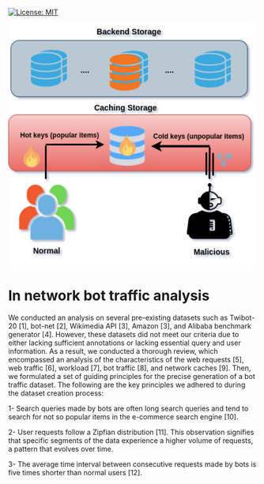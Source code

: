 [![License: MIT](https://img.shields.io/badge/License-MIT-yellow.svg)](https://opensource.org/licenses/MIT)

<p align="center">
<img src="./image/vul.png" alt="Alt Text" width="600"/>
<p>

# In network bot traffic analysis

We conducted an analysis on several pre-existing datasets such as Twibot-20 [1], bot-net [2], Wikimedia API [3], Amazon [3], and Alibaba benchmark generator [4]. However, these datasets did not meet our criteria due to either lacking sufficient annotations or lacking essential query and user information. As a result, we conducted a thorough review, which encompassed an analysis
of the characteristics of the web requests [5], web traffic [6], workload [7], bot traffic [8], and network caches [9]. Then,
we formulated a set of guiding principles for the precise generation of a bot traffic dataset. The following are the key
principles we adhered to during the dataset creation process:

1- Search queries made by bots are often long search queries and tend to search for not so popular items in the e-commerce search engine [10]. 

2- User requests follow a Zipfian distribution [11]. This observation signifies that specific segments of the data experience
a higher volume of requests, a pattern that evolves over time.

3- The average time interval between consecutive requests made by bots is five times shorter than normal users [12].


